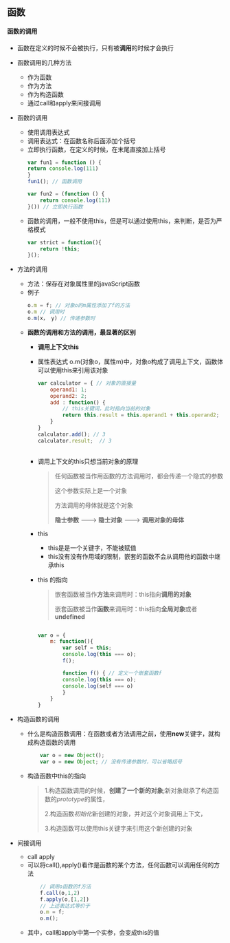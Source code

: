 ## 函数

#### 函数的调用
+ 函数在定义的时候不会被执行，只有被**调用**的时候才会执行

+ 函数调用的几种方法
	- 作为函数
	- 作为方法
	- 作为构造函数
	- 通过call和apply来间接调用

+ 函数的调用
	- 使用调用表达式
	- 调用表达式：在函数名称后面添加个括号
	- 立即执行函数，在定义的时候，在末尾直接加上括号
		```js
		var fun1 = function () {
		return console.log(111)
		}
		fun1(); // 函数调用

		var fun2 = (function () {
			return console.log(111)
		}()) // 立即执行函数
		```
	- 函数的调用，一般不使用this，但是可以通过使用this，来判断，是否为严格模式
		```js
		var strict = function(){
			return !this;
		}();
		```

+ 方法的调用
	- 方法：保存在对象属性里的javaScript函数
	- 例子
		```js
		o.m = f; // 对象o的m属性添加了f的方法
		o.m // 调用时
		o.m(x， y) // 传递参数时

		```
	- <strong>函数的调用和方法的调用，最显著的区别</strong>
		* <strong>调用上下文this</strong>
		* 属性表达式 o.m(对象o，属性m)中，对象o构成了调用上下文，函数体可以使用this来引用该对象
			```js
			var calculator = { // 对象的直接量
				operand1: 1;
				operand2: 2;
				add : function() {
					// this关键词，此时指向当前的对象
					return this.result = this.operand1 + this.operand2;
				}
			}
			calculator.add(); // 3
			calculator.result;  // 3
				
			```
		* 调用上下文的this只想当前对象的原理
			> 
			>	任何函数被当作用函数的方法调用时，都会传递一个隐式的参数
			>
			>	这个参数实际上是一个对象
			>
			>	方法调用的母体就是这个对象
			>
			>	**隐士参数** ---> **隐士对象** ---> **调用对象的母体**
		* this
			+ this是是一个关键字，不能被赋值
			+ this没有没有作用域的限制，嵌套的函数不会从调用他的函数中继承this

		* this 的指向
			> 嵌套函数被当作**方法**来调用时：this指向**调用的对象**
			>
			> 嵌套函数被当作**函数**来调用时：this指向**全局对象**或者**undefined**

			```js

			var o = {
				m: function(){
					var self = this;
					console.log(this === o);
					f();

					function f() { // 定义一个嵌套函数f
					console.log(this === o);
					console.log(self === o)
					}
				}
			}
			```
+ 构造函数的调用
	- 什么是构造函数调用：在函数或者方法调用之前，使用**new**关键字，就构成构造函数的调用
		```js
			var o = new Object();
			var o = new Object; // 没有传递参数时，可以省略括号
		```
	- 构造函数中this的指向
		> 1.构造函数调用的时候，**创建了一个新的对象**;新对象继承了构造函数的*prototype*的属性，
		>
		> 2.构造函数*初始化*新创建的对象，并对这个对象调用上下文，
		>
		> 3.构造函数可以使用this关键字来引用这个新创建的对象

+ 间接调用
	- call apply
	- 可以将call(),apply()看作是函数的某个方法，任何函数可以调用任何的方法
		```js
			// 调用o函数的f方法
			f.call(o,1,2)
			f.apply(o,[1,2])
			// 上述表达式等价于
			o.m = f;
			o.m();
		```
	- 其中，call和apply中第一个实参，会变成this的值

			
		
		



